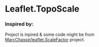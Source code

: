 # Leaflet.TopoScale

### Inspired by:
Project is inpired & some code might be from [MarcChasse/leaflet.ScaleFactor](https://github.com/MarcChasse/leaflet.ScaleFactor) project.